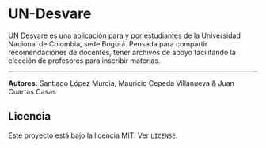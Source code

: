 # UN-Desvare
UN Desvare es una aplicación para y por estudiantes de la Universidad Nacional de Colombia, sede Bogotá. Pensada para compartir recomendaciones de docentes, tener archivos de apoyo facilitando la elección de profesores para inscribir materias.
- - -
**Autores:** Santiago López Murcia, Mauricio Cepeda Villanueva & Juan Cuartas Casas
## Licencia
Este proyecto está bajo la licencia MIT. Ver `LICENSE`.
